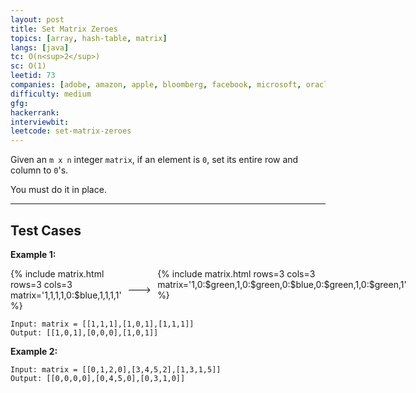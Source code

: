 ```yaml
---
layout: post
title: Set Matrix Zeroes
topics: [array, hash-table, matrix]
langs: [java]
tc: O(n<sup>2</sup>)
sc: O(1)
leetid: 73
companies: [adobe, amazon, apple, bloomberg, facebook, microsoft, oracle]
difficulty: medium
gfg: 
hackerrank: 
interviewbit: 
leetcode: set-matrix-zeroes
---
```


Given an `m x n` integer `matrix`, if an element is `0`, set its entire row and column to `0`'s.

You must do it in place.

---

## Test Cases

**Example 1:**

<div style="display: flex">
{% include matrix.html rows=3 cols=3 matrix='1,1,1,1,0:$blue,1,1,1,1' %}
<div style="margin: 10px; align-items: center; display: flex">---></div>
{% include matrix.html rows=3 cols=3 matrix='1,0:$green,1,0:$green,0:$blue,0:$green,1,0:$green,1' %}
</div>

```
Input: matrix = [[1,1,1],[1,0,1],[1,1,1]]
Output: [[1,0,1],[0,0,0],[1,0,1]]
```

**Example 2:** 
```
Input: matrix = [[0,1,2,0],[3,4,5,2],[1,3,1,5]]
Output: [[0,0,0,0],[0,4,5,0],[0,3,1,0]]
```